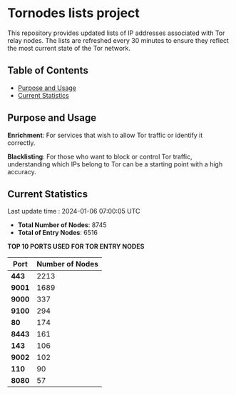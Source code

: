 # Tornodes lists project

This repository provides updated lists of IP addresses associated with Tor relay nodes. The lists are refreshed every 30 minutes to ensure they reflect the most current state of the Tor network.

## Table of Contents

- [Purpose and Usage](#purpose-and-usage)
- [Current Statistics](#current-statistics)


## Purpose and Usage

**Enrichment**: For services that wish to allow Tor traffic or identify it correctly.

**Blacklisting**: For those who want to block or control Tor traffic, understanding which IPs belong to Tor can be a starting point with a high accuracy.

## Current Statistics

Last update time : 2024-01-06 07:00:05 UTC

- **Total Number of Nodes**: 8745
- **Total of Entry Nodes**: 6516

**TOP 10 PORTS USED FOR TOR ENTRY NODES**

| **Port** | **Number of Nodes** |
|------|-----------------|
| **443**   | 2213  |
| **9001**   | 1689  |
| **9000**   | 337  |
| **9100**   | 294  |
| **80**   | 174  |
| **8443**   | 161  |
| **143**   | 106  |
| **9002**   | 102  |
| **110**   | 90  |
| **8080**   | 57  |

